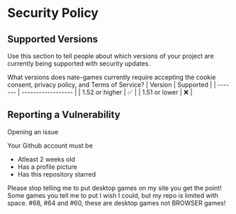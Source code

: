 # Security Policy

## Supported Versions

Use this section to tell people about which versions of your project are
currently being supported with security updates.

What versions does nate-games currently require accepting the cookie consent, privacy policy, and Terms of Service?
| Version | Supported          |
| ------- | ------------------ |
| 1.52 or higher   | :white_check_mark: |
| 1.51 or lower | :x: |
## Reporting a Vulnerability

Opening an issue

Your Github account must be
- Atleast 2 weeks old
- Has a profile picture
- Has this repository starred


Please stop telling me to put desktop games on my site you get the point! Some games you tell me to put I wish I could, but my repo is limited with space. #68, #64 and #60, these are desktop games not BROWSER games!